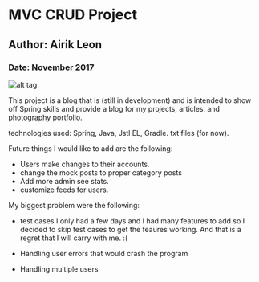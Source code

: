 # MVC CRUD Project
## Author: Airik Leon
### Date: November 2017
![alt tag](https://i.imgur.com/sI5Tx6a.png "Blog photo")

This project is a blog that is (still in development) and is intended to show off Spring skills and provide a blog for my projects, articles, and photography portfolio.

technologies used:
Spring, Java, Jstl EL, Gradle.
txt files (for now).

Future things I would like to add are the following:
 - Users make changes to their accounts.
 - change the mock posts to proper category posts
 - Add more admin see stats.
 - customize feeds for users.

My biggest problem were the following:
- test cases I only had a few days and I had many features to add so I decided to skip test cases to get the feaures working. And that is a regret that I will carry with me. :(

- Handling user errors that would crash the program
- Handling multiple users
